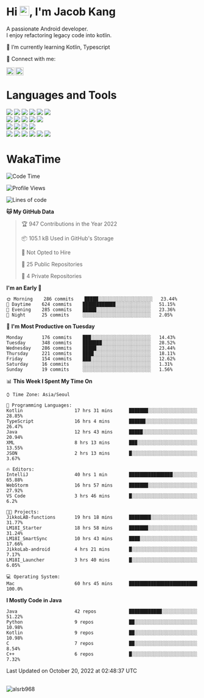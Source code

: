 # Hi <img src="https://media.giphy.com/media/hvRJCLFzcasrR4ia7z/giphy.gif" width="25px">, I'm Jacob Kang
A passionate Android developer.
</br>
I enjoy refactoring legacy code into kotlin.

🌱 I’m currently learning Kotlin, Typescript

🤝 Connect with me:

<a href="https://www.linkedin.com/in/minkyu-kang-b7477b1b2/"><img align="left" src="https://raw.githubusercontent.com/yushi1007/yushi1007/main/images/linkedin.svg" alt="Minkyu Kang | LinkedIn" width="21px"/></a>
<a href="https://www.instagram.com/_jacob_kang/"><img align="left" src="https://raw.githubusercontent.com/yushi1007/yushi1007/main/images/instagram.svg" alt="Jacob Kang | Instagram" width="21px"/></a>

</br>

# Languages and Tools

<div align="left">
<img src="https://img.shields.io/badge/java-007396?logo=java&logoColor=white"/>
<img src="https://img.shields.io/badge/kotlin-7F52FF?logo=kotlin&logoColor=white"/>
<img src="https://img.shields.io/badge/python-3776AB?logo=python&logoColor=white"/>
<img src="https://img.shields.io/badge/bash shell-4EAA25?logo=gnubash&logoColor=white"/>
<img src="https://img.shields.io/badge/c-A8B9CC?logo=c&logoColor=white"/>
<img src="https://img.shields.io/badge/c++-00599C?logo=c%2b%2b&logoColor=white"/>
</div>
<div align="left">
<img src="https://img.shields.io/badge/git-F05032?logo=git&logoColor=white"/>
<img src="https://img.shields.io/badge/github-181717?logo=github&logoColor=white"/>
<img src="https://img.shields.io/badge/mysql-4479A1?logo=mysql&logoColor=white"/>
<img src="https://img.shields.io/badge/sqlite-003B57?logo=sqlite&logoColor=white"/>
<img src="https://img.shields.io/badge/amazon AWS-232F3E?logo=amazonaws&logoColor=white"/>
</div>
<div align="left">
<img src="https://img.shields.io/badge/android-3DDC84?logo=android&logoColor=white"/>
<img src="https://img.shields.io/badge/linux-FCC624?logo=linux&logoColor=white"/>
<img src="https://img.shields.io/badge/flask-000000?logo=flask&logoColor=white"/>
<img src="https://img.shields.io/badge/arduino-00979D?logo=arduino&logoColor=white"/>
</div>
<div align="left">
<img src="https://img.shields.io/badge/slack-4A154B?logo=slack&logoColor=white"/>
<img src="https://img.shields.io/badge/notion-000000?logo=notion&logoColor=white"/>
<img src="https://img.shields.io/badge/jira-0052CC?logo=jira&logoColor=white"/>
<img src="https://img.shields.io/badge/postman-FF6C37?logo=postman&logoColor=white"/>
<img src="https://img.shields.io/badge/intellij-000000?logo=intellijidea&logoColor=white"/>
<img src="https://img.shields.io/badge/pycharm-000000?logo=pycharm&logoColor=white"/>
</div>

# WakaTime

<!--START_SECTION:waka-->
![Code Time](http://img.shields.io/badge/Code%20Time-1%2C404%20hrs%2055%20mins-blue)

![Profile Views](http://img.shields.io/badge/Profile%20Views-0-blue)

![Lines of code](https://img.shields.io/badge/From%20Hello%20World%20I%27ve%20Written-178%20Thousand%20lines%20of%20code-blue)

**🐱 My GitHub Data** 

> 🏆 947 Contributions in the Year 2022
 > 
> 📦 105.1 kB Used in GitHub's Storage 
 > 
> 🚫 Not Opted to Hire
 > 
> 📜 25 Public Repositories 
 > 
> 🔑 4 Private Repositories  
 > 
**I'm an Early 🐤** 

```text
🌞 Morning    286 commits    █████░░░░░░░░░░░░░░░░░░░░   23.44% 
🌆 Daytime    624 commits    ████████████░░░░░░░░░░░░░   51.15% 
🌃 Evening    285 commits    █████░░░░░░░░░░░░░░░░░░░░   23.36% 
🌙 Night      25 commits     ░░░░░░░░░░░░░░░░░░░░░░░░░   2.05%

```
📅 **I'm Most Productive on Tuesday** 

```text
Monday       176 commits    ███░░░░░░░░░░░░░░░░░░░░░░   14.43% 
Tuesday      348 commits    ███████░░░░░░░░░░░░░░░░░░   28.52% 
Wednesday    286 commits    █████░░░░░░░░░░░░░░░░░░░░   23.44% 
Thursday     221 commits    ████░░░░░░░░░░░░░░░░░░░░░   18.11% 
Friday       154 commits    ███░░░░░░░░░░░░░░░░░░░░░░   12.62% 
Saturday     16 commits     ░░░░░░░░░░░░░░░░░░░░░░░░░   1.31% 
Sunday       19 commits     ░░░░░░░░░░░░░░░░░░░░░░░░░   1.56%

```


📊 **This Week I Spent My Time On** 

```text
⌚︎ Time Zone: Asia/Seoul

💬 Programming Languages: 
Kotlin                   17 hrs 31 mins      ███████░░░░░░░░░░░░░░░░░░   28.85% 
TypeScript               16 hrs 4 mins       ██████░░░░░░░░░░░░░░░░░░░   26.47% 
Java                     12 hrs 43 mins      █████░░░░░░░░░░░░░░░░░░░░   20.94% 
XML                      8 hrs 13 mins       ███░░░░░░░░░░░░░░░░░░░░░░   13.55% 
JSON                     2 hrs 13 mins       █░░░░░░░░░░░░░░░░░░░░░░░░   3.67%

🔥 Editors: 
IntelliJ                 40 hrs 1 min        ████████████████░░░░░░░░░   65.88% 
WebStorm                 16 hrs 57 mins      ███████░░░░░░░░░░░░░░░░░░   27.92% 
VS Code                  3 hrs 46 mins       █░░░░░░░░░░░░░░░░░░░░░░░░   6.2%

🐱‍💻 Projects: 
JikkoLAB-functions       19 hrs 18 mins      ████████░░░░░░░░░░░░░░░░░   31.77% 
LM18I_Starter            18 hrs 58 mins      ███████░░░░░░░░░░░░░░░░░░   31.24% 
LM18I_SmartSync          10 hrs 43 mins      ████░░░░░░░░░░░░░░░░░░░░░   17.66% 
JikkoLab-android         4 hrs 21 mins       █░░░░░░░░░░░░░░░░░░░░░░░░   7.17% 
LM18I_Launcher           3 hrs 40 mins       █░░░░░░░░░░░░░░░░░░░░░░░░   6.05%

💻 Operating System: 
Mac                      60 hrs 45 mins      █████████████████████████   100.0%

```

**I Mostly Code in Java** 

```text
Java                     42 repos            ████████████░░░░░░░░░░░░░   51.22% 
Python                   9 repos             ██░░░░░░░░░░░░░░░░░░░░░░░   10.98% 
Kotlin                   9 repos             ██░░░░░░░░░░░░░░░░░░░░░░░   10.98% 
C                        7 repos             ██░░░░░░░░░░░░░░░░░░░░░░░   8.54% 
C++                      6 repos             █░░░░░░░░░░░░░░░░░░░░░░░░   7.32%

```



 Last Updated on October 20, 2022 at 02:48:37 UTC
<!--END_SECTION:waka-->

</br>

<div align="left">
<img align="left" src="https://github-readme-stats.vercel.app/api/top-langs?username=alsrb968&show_icons=true&locale=en&layout=compact&theme=dark" alt="alsrb968" />
</div>
